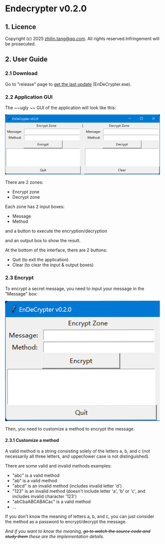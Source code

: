 # Endecrypter v0.2.0

## 1. Licence

Copyright (c) 2025 zhilin.tang@qq.com. All rights reserved.Infringement will be prosecuted.

## 2. User Guide

### 2.1 Download

Go to "release" page to [get the last update](https://github.com/Lucas-Linlin/EnDeCrypter/releases) (EnDeCrypter.exe).

### 2.2 Application GUI

The ~~ugly ~~ GUI of the application will look like this:

![1754311197948](images/README/1754311197948.png)

There are 2 zones:

- Encrypt zone
- Decrypt zone

Each zone has 2 input boxes:

- Message
- Method

and a button to execute the encryption/decryption

and an output box to show the result.

At the bottom of the interface, there are 2 buttons:

- Quit (to exit the application)
- Clear (to clear the input & output boxes)

### 2.3 Encrypt
To encrypt a secret message, you need to input your message in the "Message" box:

![1754311197949](images/README/1754311197949.png)

Then, you need to customize a method to encrypt the message.
#### 2.3.1 Customize a method
A valid method is a string consisting solely of the letters a, b, and c (not necessarily all three letters, and upper/lower case is not distinguished).

There are some valid and invalid methods examples:
- "abc" is a valid method
- "ab" is a valid method
- "abcd" is an invalid method (includes invalid letter 'd')
- "123" is an invalid method (doesn't include letter 'a', 'b' or 'c', and includes invalid character '123')
- "abCbaABCABACac" is a valid method
- ...

If you don't know the meaning of letters a, b, and c, you can just consider the method as a password to encrypt/decrypt the message.

*And if you want to know the meaning, ~~go to watch the source code and study them~~ these are the implementation details.*